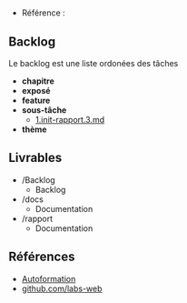 #  

- Référence :   

 

## Backlog 

Le backlog est une liste ordonées des tâches 

- **chapitre** 
- **exposé** 
- **feature** 
- **sous-tâche** 
  - [1.init-rapport.3.md](./Backlog/sous-tâche/1.init-rapport.3.md) 
- **thème** 
## Livrables 

 

- /Backlog 
  - Backlog 
- /docs 
  - Documentation 
- /rapport 
  - Documentation 
## Références 

 

- [Autoformation](#) 
- [github.com/labs-web](https://labs-web.github.io/lab-presentation/rapport.html) 

